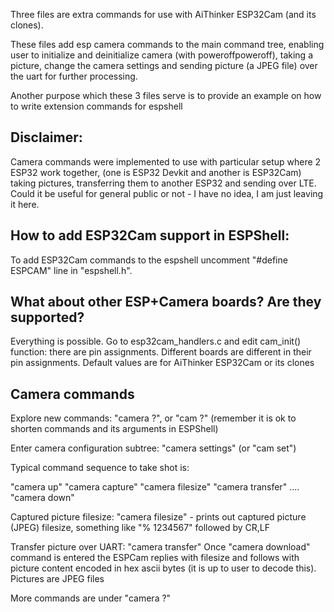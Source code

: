 
Three files are extra commands for use with AiThinker ESP32Cam (and its clones).

These files add esp camera commands to the main command tree, enabling user to initialize 
and deinitialize camera (with poweroffpoweroff), taking a picture, change the camera 
settings and sending picture (a JPEG file) over the uart for further processing. 

Another purpose which these 3 files serve is to provide an example on how to write 
extension commands for espshell

Disclaimer:
-----------
Camera commands were implemented to use with particular setup where 2 ESP32 work 
together, (one is ESP32 Devkit and another is ESP32Cam) taking pictures, transferring 
them to another ESP32 and sending over LTE. Could it be useful for general public or 
not - I have no idea, I am just leaving it here.


How to add ESP32Cam support in ESPShell:
----------------------------------------

To add ESP32Cam commands to the espshell uncomment "#define ESPCAM" line in "espshell.h".

What about other ESP+Camera boards? Are they supported?
-------------------------------------------------------

Everything is possible. Go to esp32cam_handlers.c and edit cam_init() function: there
are pin assignments. Different boards are different in their pin assignments. Default
values are for AiThinker ESP32Cam or its clones


Camera commands
---------------

Explore new commands: "camera ?", or "cam ?" (remember it is ok to shorten commands and 
its arguments in ESPShell)

Enter camera configuration subtree: "camera settings" (or "cam set")

Typical command sequence to take shot is:

"camera up"
"camera capture"
"camera filesize"
"camera transfer"
....
"camera down"


Captured picture filesize:
"camera filesize" - prints out captured picture (JPEG) filesize, something like "% 1234567" followed by CR,LF

Transfer picture over UART:
"camera transfer"
Once "camera download" command is entered the ESPCam replies with filesize and follows with
picture content encoded in hex ascii bytes (it is up to user to decode this). Pictures are JPEG
files

More commands are under "camera ?"
